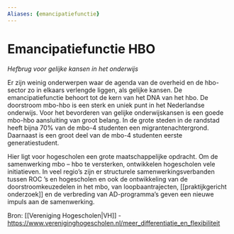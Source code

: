 ```yaml
---
Aliases: {emancipatiefunctie}
---
```


# Emancipatiefunctie HBO

*Hefbrug voor gelijke kansen in het onderwijs*

Er zijn weinig onderwerpen waar de agenda van de overheid en de hbo-sector zo in elkaars verlengde liggen, als gelijke kansen. De emancipatiefunctie behoort tot de kern van het DNA van het hbo. De doorstroom mbo-hbo is een sterk en uniek punt in het Nederlandse onderwijs. Voor het bevorderen van gelijke onderwijskansen is een goede mbo-hbo aansluiting van groot belang. In de grote steden in de randstad heeft bijna 70% van de mbo-4 studenten een migrantenachtergrond. Daarnaast is een groot deel van de mbo-4 studenten eerste generatiestudent. 

Hier ligt voor hogescholen een grote maatschappelijke opdracht. Om de samenwerking mbo – hbo te versterken, ontwikkelen hogescholen vele initiatieven. In veel regio’s zijn er structurele samenwerkingsverbanden tussen ROC ’s en hogescholen en ook de ontwikkeling van de doorstroomkeuzedelen in het mbo, van loopbaantrajecten, [[praktijkgericht onderzoek]] en de verbreding van AD-programma’s geven een nieuwe impuls aan de samenwerking.

Bron: [[Vereniging Hogescholen|VH]] - https://www.vereniginghogescholen.nl/meer_differentiatie_en_flexibiliteit